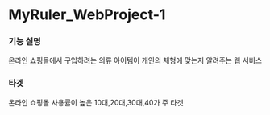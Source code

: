 # MyRuler_WebProject-1

### 기능 설명
온라인 쇼핑몰에서 구입하려는 의류 아이템이 개인의 체형에 맞는지 알려주는 웹 서비스

### 타겟
온라인 쇼핑몰 사용률이 높은 10대,20대,30대,40가 주 타겟
